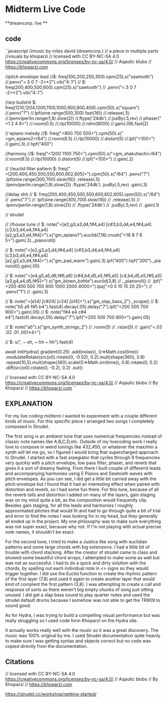 # Midterm Live Code

**dreamcorp. live **

## code

``javascript
//music by miles david (dreamcorp.)
// a piece in multiple parts
//visuals by khoparzi
// licensed with CC BY-NC-SA 4.0 https://creativecommons.org/licenses/by-nc-sa/4.0/
// Aqautic blubs
// https://khoparzi.com

//pitch envelope lead
//$: freq(100,200,250,300).cpm(25).s("sawtooth")
//.penv("<.5 0 7 -2>*2").vib("4:.1")
// $: freq(200,400,500,600).cpm(25).s("sawtooth")
// .penv("<.5 0 7 -2>*2").vib("4:.1")

//arp bullshit
$: freq(1210,1204,1200,1100,1000,900,800,400).cpm(50).s("square")
//.penv("7")
//.lpf(sine.range(500,300).fast(16))
//.release(.5)
//.lpenv(perlin.range(1,8).slow(2))
//.ftype('24db')
//.juxBy(.5,rev)
//.phaser("<1 2 4 8>")
//.room(0.5)
//.rlp(10000)
//.rdim(8000)
//.gain(.09).fast(2)



// epiano melody
//$: freq("<800 750 500>").cpm(50).s("<gm_epiano2>/64")
//.room(8.5)
//.rlp(10000)
//.distort(5)
//.lpf("<100>")
//.gain(.3)
//.hpf("400")

//harmony
//$: freq("<1200 1100 750>").cpm(50).s("<gm_shakuhachi>/64")
//.room(8.5)
//.rlp(10000)
//.distort(5)
//.lpf("<100>")
//.gain(.2)


// //euclid filter pattern
$: freq("<[200,400,450,500,550,600,602,605]>").cpm(50).s("<sawtooth>/64")
.penv("7")
.lpf(sine.range(300,700).slow(16))
.release(.5)
.lpenv(perlin.range(1,8).slow(2))
.ftype('24db')
.juxBy(.5,rev)
.gain(.3)



//delay shit
// $: freq(200,400,450,500,550,600,602,605).cpm(50).s("<sawtooth>/64")
// .penv("7")
// .lpf(sine.range(300,700).slow(16))
// .release(.5)
// .lpenv(perlin.range(1,8).slow(2))
// .ftype('24db')
// .juxBy(.5,rev)
// .gain(.1)

// strudel

// //house tune
// $: note("<[e2,g3,a3,d4,f#4,a4] [c#3,b3,d4,e4,f#4,a4] [c3,b3,d4,e4,f#4,a4] [a2,g3,a3,d4,f#4]>").s("gm_epiano1").euclid(7,16).crush("<16 8 7 6 5>").gain(.3)._pianoroll()

// $: note("<[e2,g3,a3,d4,f#4,a4] [c#3,b3,d4,e4,f#4,a4] [c3,b3,d4,e4,f#4,a4] [a2,g3,a3,d4,f#4]>").s("gm_pad_warm").gain(.3).lpf("400").hpf("300")._pianoroll().gain(.05)

// $: note("<[e4,g5,a5,d6,f#6,a6] [c#4,b4,d5,e5,f#5,a5] [c4,b4,d5,e5,f#5,a5] [a3,g4,a4,d5,f#5]>").s("gm_blown_bottle").euclid(3,8)
//   ._pianoroll()
// .lpf("<200 400 500 700 800 1000 2000 4000>").lpq("<0 5 10 15 20 25>")
// .penv("1")
// .gain(.3)


// $: note("<[e1*4]  [c#2*4] [c2*4] [a1*4]>").s("gm_slap_bass_2")._scope()
// $: note("b5 a5 f#5 b4").fast(4).decay(.05).delay("7").lpf("<200 500 700 900>").gain(.05)
// $: note("f#4 e4 c#4 e4").fast(4).decay(.05).delay("7").lpf("<200 500 700 900>").gain(.05)


// $: note("a5").s("gm_synth_strings_2")
// .room(5)
// .rsize(5)
// .gain("<.03 .02 .01 .001*4>")

// $: s("<bd sd>, ~ oh, ~ hh ~ hh").fast(4)

await initHydra()
gradient(0.25)
.add(noise(), ()=>Math.cos(time))
.modulateRotate(src(o0).rotate(0, -0.52), 0.2).mult(shape(360), 0.8)
.repeat(10,5).mult(shape(360).scale(()=>Math.sin(time)), 0.8).rotate(0, 0.2)
.diff(src(o0).rotate(0, -0.2), 0.2)
.out()

// licensed with CC BY-NC-SA 4.0 https://creativecommons.org/licenses/by-nc-sa/4.0/
// Aqautic blubs
// By Khoparzi
// https://khoparzi.com
``

## EXPLANATION

For my live coding midterm I wanted to experiment with a couple different kinds of music. For this specific piece I arranged two songs I completely composed in Strudel.

The first song is an ambient tune that uses numerical frequencies instead of classic note names like A,B,C,D,etc. Outside of my livecoding work I really love to compose in weird tunings like 432,450, or whatever the max/min a synth will let me go, so I figured I would bring that supercharged approach to Strudel. I started with a fast arpegiator that cycles through 8 frequencies very quickly with a pitch envelope, low pass filter, phaser, and reverb that gives it a sort of dreamy feeling. From there I built couple of differernt leads and accompanying harmonies using E Pianos and Sawtooth waves with pitch envelopes. As you can see, I did get a little bit carried away with the pitch envelope but I found that it had an interesting effect when paired with distortion and reverb, so I had some fun there. For this tune, because of all the reverb tails and distortion I added on many of the layers, gain staging was on my mind quite a bit, as the composition would frequently clip. Besides gain staging, for all the leads and harmonies I roughly approximated pitches that would fit and had to go through quite a bit of trial and error to find the notes I was looking for in my head, but they generally all ended up in the project. My one philosophy was to make sure everything was not super exact, because why not. If I'm not playing with actual precise note names, it shouldn't be exact.

For the second tune, I tried to make a Justice like song with euclidian patterns and some large chords with big extensions. I had a little bit of trouble with chord stacking. After the creator of strudel came to class and showed some beautiful chord arrays, I attempted to make some as well but was not as successful. I had to do a quick and dirty solution with the chords, by spelling out each individual note in <> signs so they would trigger together. I did use the Euclid function to create the rhytmic pattern of the first layer (7.8) and used it again to create another layer that would kind of complent the first pattern (3,8). I was attempting to create a call and response of sorts so there weren't big empty chunks of song just sitting unused. I did get a slap bass sound to play quarter notes and used the strudel default drums because I somehow was not able to get the TR909 to sound good.

As for Hydra, I was trying to build a compelling visual performance but was really struggling so I used code form Khoparzi on the Hydra site.

It actually works really well with the music so it was a great discovery.
The music was 100% original by me. I used Strudel documentation quite heavily to make sure I was getting syntax and objects correct but no code was copied directly from the documentation.

## Citations

// licensed with CC BY-NC-SA 4.0 https://creativecommons.org/licenses/by-nc-sa/4.0/
// Aqautic blubs
// By Khoparzi
// https://khoparzi.com

https://strudel.cc/workshop/getting-started/
